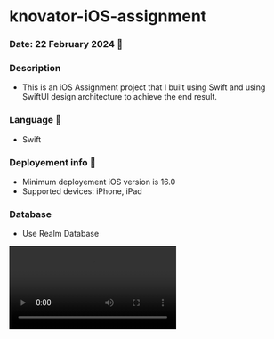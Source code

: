 # knovator-iOS-assignment

### Date: 22 February 2024 📅

### Description
- This is an iOS Assignment project that I built using Swift and using SwiftUI design architecture to achieve the end result.

### Language 👾
- Swift

### Deployement info 📲
- Minimum deployement iOS version is 16.0
- Supported devices: iPhone, iPad

### Database
- Use Realm Database


<video src=https://github.com/sakshiyelmame/todolistapp/assets/58477469/c3cd5a28-3265-4553-ba18-139d9b13fb0c>

